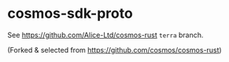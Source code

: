 # cosmos-sdk-proto

See https://github.com/Alice-Ltd/cosmos-rust `terra` branch.

(Forked & selected from https://github.com/cosmos/cosmos-rust)